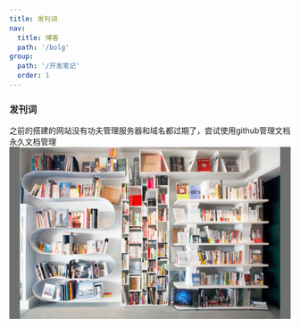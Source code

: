 ```yaml
---
title: 发刊词
nav:
  title: 博客
  path: '/bolg'
group:
  path: '/开发笔记'
  order: 1
---
```


### 发刊词

<Alert type="info">
 之前的搭建的网站没有功夫管理服务器和域名都过期了，尝试使用github管理文档永久文档管理
</Alert>

<img src="/img/书架.jpeg">
